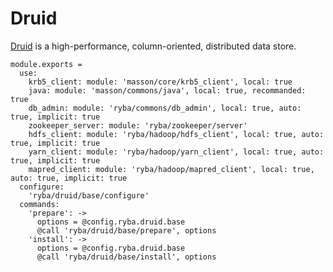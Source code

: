 
# Druid

[Druid](http://www.druid.io) is a high-performance, column-oriented, distributed 
data store.

    module.exports =
      use:
        krb5_client: module: 'masson/core/krb5_client', local: true
        java: module: 'masson/commons/java', local: true, recommanded: true
        db_admin: module: 'ryba/commons/db_admin', local: true, auto: true, implicit: true
        zookeeper_server: module: 'ryba/zookeeper/server'
        hdfs_client: module: 'ryba/hadoop/hdfs_client', local: true, auto: true, implicit: true
        yarn_client: module: 'ryba/hadoop/yarn_client', local: true, auto: true, implicit: true
        mapred_client: module: 'ryba/hadoop/mapred_client', local: true, auto: true, implicit: true
      configure:
        'ryba/druid/base/configure'
      commands:
        'prepare': ->
          options = @config.ryba.druid.base
          @call 'ryba/druid/base/prepare', options
        'install': ->
          options = @config.ryba.druid.base
          @call 'ryba/druid/base/install', options
